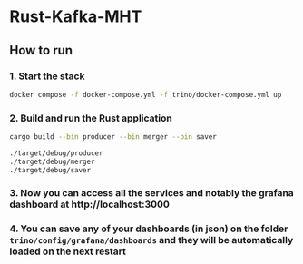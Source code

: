 # Rust-Kafka-MHT

## How to run

### 1. Start the stack

```bash
docker compose -f docker-compose.yml -f trino/docker-compose.yml up
```

### 2. Build and run the Rust application

```bash
cargo build --bin producer --bin merger --bin saver
```

```bash
./target/debug/producer
./target/debug/merger
./target/debug/saver
```

### 3. Now you can access all the services and notably the grafana dashboard at http://localhost:3000

### 4. You can save any of your dashboards (in json) on the folder `trino/config/grafana/dashboards` and they will be automatically loaded on the next restart